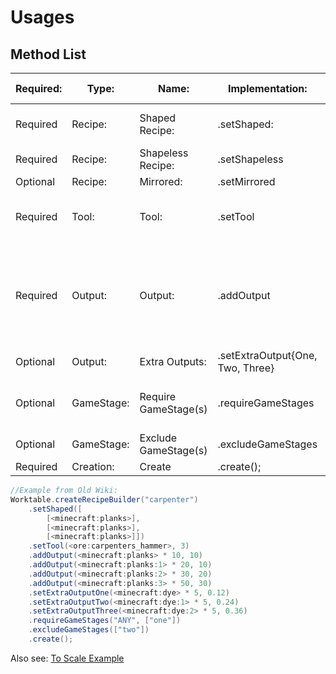 # Usages

## Method List

|Required: |Type:      |Name:                |Implementation:                   |Parameters: 																|Additional Information: 										 |
|----------|-----------|---------------------|----------------------------------|---------------------------------------------------------------------------|----------------------------------------------------------------|
|Required  |Recipe:    |Shaped Recipe:       |.setShaped:     				 	|[IIngredient[][]](/Vanilla/Variable_Types/IIngredient) ingredients		    |						 										 |
|Required  |Recipe:    |Shapeless Recipe:    |.setShapeless   				 	|[IIngredient[](/Vanilla/Variable_Types/IIngredient) ingredients		    |																 |
|Optional  |Recipe:    |Mirrored:            |.setMirrored    				 	|Empty																		|																 |
|Required  |Tool:      |Tool:                |.setTool        				 	|[IIngredient](/Vanilla/Variable_Types/IIngredient) tool + Integer damage	|																 |
|Required  |Output:    |Output:              |.addOutput      				 	|[IItemstack](/Vanilla/Items/IItemStack) output, @Optional int weight		|Can be called multiple times to provide several weighted outputs|
|Optional  |Output:    |Extra Outputs:       |.setExtraOutput{One, Two, Three}	|[IItemstack](/Vanilla/Items/IItemStack), float chance						|																 |
|Optional  |GameStage: |Require GameStage(s) |.requireGameStages                |String require, String[] stages											|require = "ALL" or "ANY"										 |
|Optional  |GameStage: |Exclude GameStage(s) |.excludeGameStages				|String[] stages															|																 |
|Required  |Creation:  |Create               |.create();						|Empty																		|																 |

```JAVA
//Example from Old Wiki:
Worktable.createRecipeBuilder("carpenter")
    .setShaped([
        [<minecraft:planks>],
        [<minecraft:planks>],
        [<minecraft:planks>]])
    .setTool(<ore:carpenters_hammer>, 3)
    .addOutput(<minecraft:planks> * 10, 10)
    .addOutput(<minecraft:planks:1> * 20, 10)
    .addOutput(<minecraft:planks:2> * 30, 20)
    .addOutput(<minecraft:planks:3> * 50, 30)
    .setExtraOutputOne(<minecraft:dye> * 5, 0.12)
    .setExtraOutputTwo(<minecraft:dye:1> * 5, 0.24)
    .setExtraOutputThree(<minecraft:dye:2> * 5, 0.36)
    .requireGameStages("ANY", ["one"])
    .excludeGameStages(["two"])
    .create();
```

Also see: [To Scale Example](/Mods/Artisan_Worktables/CraftTweaker_Support/To_Scale_Example)